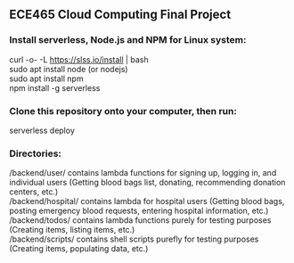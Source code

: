 ## ECE465 Cloud Computing Final Project
### Install serverless, Node.js and NPM for Linux system:<br/>
curl -o- -L https://slss.io/install | bash  
sudo apt install node (or nodejs)  
sudo apt install npm  
npm install -g serverless  

### Clone this repository onto your computer, then run:<br/>
serverless deploy

### Directories:<br/>
/backend/user/ contains lambda functions for signing up, logging in, and individual users (Getting blood bags list, donating, recommending donation centers, etc.)  
/backend/hospital/ contains lambda for hospital users (Getting blood bags, posting emergency blood requests, entering hospital information, etc.)  
/backend/todos/ contains lambda functions purely for testing purposes (Creating items, listing items, etc.)  
/backend/scripts/ contains shell scripts purefly for testing purposes (Creating items, populating data, etc.)  

